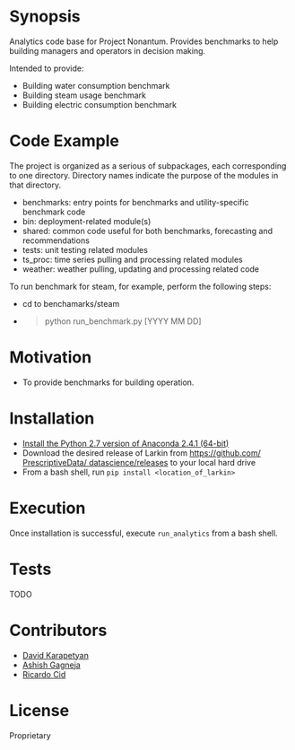 # Synopsis

Analytics code base for Project Nonantum. Provides benchmarks to help building
managers and operators in decision making.

Intended to provide:

* Building water consumption benchmark
* Building steam usage benchmark
* Building electric consumption benchmark


# Code Example

The project is organized as a serious of subpackages, each
corresponding to one directory. Directory names indicate the purpose of the
modules in that directory.
* benchmarks: entry points for benchmarks and utility-specific benchmark code
* bin: deployment-related module(s)
* shared: common code useful for both benchmarks, forecasting and
recommendations
* tests: unit testing related modules
* ts_proc: time series pulling and processing related modules
* weather: weather pulling, updating and processing related code

To run benchmark for steam, for example, perform the following steps:
* cd to benchamarks/steam
* >python run_benchmark.py [YYYY MM DD]


# Motivation

* To provide benchmarks for building operation.

# Installation

* [Install the Python 2.7 version of 
Anaconda 2.4.1 (64-bit)](https://www.continuum.io/downloads)
* Download the desired release of Larkin from 
[https://github.com/
PrescriptiveData/
datascience/releases](https://github.com/PrescriptiveData/datascience/releases)
to your local hard drive
* From a bash shell, run `pip install <location_of_larkin>`


# Execution

Once installation is successful, execute `run_analytics` from a bash shell.

# Tests

TODO

# Contributors

* [David Karapetyan](mailto:dkarapetyan@prescriptivedata.io)
* [Ashish Gagneja](mailto:agagneja@prescriptivedata.io)
* [Ricardo Cid](mailto:agagneja@prescriptivedata.io)

# License

Proprietary
